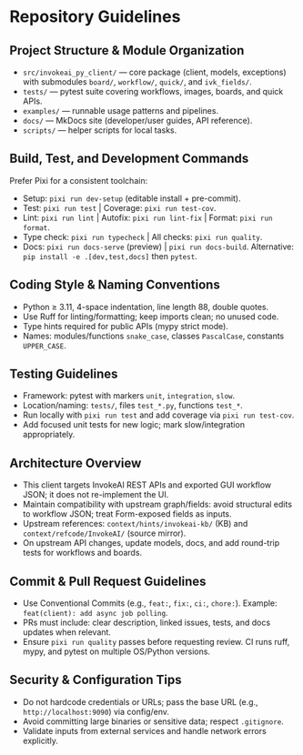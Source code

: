 # Repository Guidelines

## Project Structure & Module Organization
- `src/invokeai_py_client/` — core package (client, models, exceptions) with submodules `board/`, `workflow/`, `quick/`, and `ivk_fields/`.
- `tests/` — pytest suite covering workflows, images, boards, and quick APIs.
- `examples/` — runnable usage patterns and pipelines.
- `docs/` — MkDocs site (developer/user guides, API reference).
- `scripts/` — helper scripts for local tasks.

## Build, Test, and Development Commands
Prefer Pixi for a consistent toolchain:
- Setup: `pixi run dev-setup` (editable install + pre-commit).
- Test: `pixi run test` | Coverage: `pixi run test-cov`.
- Lint: `pixi run lint` | Autofix: `pixi run lint-fix` | Format: `pixi run format`.
- Type check: `pixi run typecheck` | All checks: `pixi run quality`.
- Docs: `pixi run docs-serve` (preview) | `pixi run docs-build`.
Alternative: `pip install -e .[dev,test,docs]` then `pytest`.

## Coding Style & Naming Conventions
- Python ≥ 3.11, 4-space indentation, line length 88, double quotes.
- Use Ruff for linting/formatting; keep imports clean; no unused code.
- Type hints required for public APIs (mypy strict mode).
- Names: modules/functions `snake_case`, classes `PascalCase`, constants `UPPER_CASE`.

## Testing Guidelines
- Framework: pytest with markers `unit`, `integration`, `slow`.
- Location/naming: `tests/`, files `test_*.py`, functions `test_*`.
- Run locally with `pixi run test` and add coverage via `pixi run test-cov`.
- Add focused unit tests for new logic; mark slow/integration appropriately.

## Architecture Overview
- This client targets InvokeAI REST APIs and exported GUI workflow JSON; it does not re-implement the UI.
- Maintain compatibility with upstream graph/fields: avoid structural edits to workflow JSON; treat Form-exposed fields as inputs.
- Upstream references: `context/hints/invokeai-kb/` (KB) and `context/refcode/InvokeAI/` (source mirror).
- On upstream API changes, update models, docs, and add round-trip tests for workflows and boards.

## Commit & Pull Request Guidelines
- Use Conventional Commits (e.g., `feat:`, `fix:`, `ci:`, `chore:`).
  Example: `feat(client): add async job polling`.
- PRs must include: clear description, linked issues, tests, and docs updates when relevant.
- Ensure `pixi run quality` passes before requesting review. CI runs ruff, mypy, and pytest on multiple OS/Python versions.

## Security & Configuration Tips
- Do not hardcode credentials or URLs; pass the base URL (e.g., `http://localhost:9090`) via config/env.
- Avoid committing large binaries or sensitive data; respect `.gitignore`.
- Validate inputs from external services and handle network errors explicitly.
